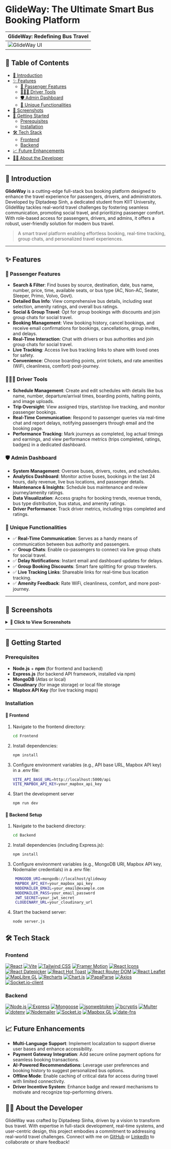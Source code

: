 # GlideWay: The Ultimate Smart Bus Booking Platform

| GlideWay: Redefining Bus Travel |
|---------------------------------|
| ![GlideWay UI](screenshots/hero.png) |

## 📑 Table of Contents
- [🌟 Introduction](#-introduction)
- [✨ Features](#-features)
  - [👥 Passenger Features](#-passenger-features)
  - [🧑‍✈️🚌 Driver Tools](#-driver-tools)
  - [🛡️ Admin Dashboard](#-admin-dashboard)
  - [🚀 Unique Functionalities](#-unique-functionalities)
- [📸 Screenshots](#-screenshots)
- [🚀 Getting Started](#-getting-started)
  - [Prerequisites](#prerequisites)
  - [Installation](#installation)
- [🛠️ Tech Stack](#-tech-stack)
  - [Frontend](#frontend)
  - [Backend](#backend)
- [📈 Future Enhancements](#-future-enhancements)
- [🙋‍♂️ About the Developer](#-about-the-developer)

---

## 🌟 Introduction

**GlideWay** is a cutting-edge full-stack bus booking platform designed to enhance the travel experience for passengers, drivers, and administrators. Developed by Diptadeep Sinh, a dedicated student from KIIT University, GlideWay tackles real-world travel challenges by fostering seamless communication, promoting social travel, and prioritizing passenger comfort. With role-based access for passengers, drivers, and admins, it offers a robust, user-friendly solution for modern bus travel.

> A smart travel platform enabling effortless booking, real-time tracking, group chats, and personalized travel experiences.

---

## ✨ Features

### 👥 Passenger Features
- **Search & Filter**: Find buses by source, destination, date, bus name, number, price, time, available seats, or bus type (AC, Non-AC, Seater, Sleeper, Primo, Volvo, Govt).
- **Detailed Bus Info**: View comprehensive bus details, including seat selection, amenity ratings, and overall bus ratings.
- **Social & Group Travel**: Opt for group bookings with discounts and join group chats for social travel.
- **Booking Management**: View booking history, cancel bookings, and receive email confirmations for bookings, cancellations, group invites, and delays.
- **Real-Time Interaction**: Chat with drivers or bus authorities and join group chats for social travel.
- **Live Tracking**: Access live bus tracking links to share with loved ones for safety.
- **Convenience**: Choose boarding points, print tickets, and rate amenities (WiFi, cleanliness, comfort) post-journey.

### 🧑‍✈️🚌  Driver Tools
- **Schedule Management**: Create and edit schedules with details like bus name, number, departure/arrival times, boarding points, halting points, and image uploads.
- **Trip Oversight**: View assigned trips, start/stop live tracking, and monitor passenger bookings.
- **Real-Time Communication**: Respond to passenger queries via real-time chat and report delays, notifying passengers through email and the booking page.
- **Performance Tracking**: Mark journeys as completed, log actual timings and earnings, and view performance metrics (trips completed, ratings, badges) in a dedicated dashboard.

### 🛡️ Admin Dashboard
- **System Management**: Oversee buses, drivers, routes, and schedules.
- **Analytics Dashboard**: Monitor active buses, bookings in the last 24 hours, daily revenue, live bus locations, and passenger details.
- **Maintenance & Insights**: Schedule bus maintenance and review journey/amenity ratings.
- **Data Visualization**: Access graphs for booking trends, revenue trends, bus type distribution, bus status, and amenity ratings.
- **Driver Performance**: Track driver metrics, including trips completed and ratings.

### 🚀 Unique Functionalities
- ✅ **Real-Time Communication**: Serves as a handy means of communication between bus authority and passengers.
- ✅ **Group Chats**: Enable co-passengers to connect via live group chats for social travel.
- ✅ **Delay Notifications**: Instant email and dashboard updates for delays.
- ✅ **Group Booking Discounts**: Smart fare splitting for group travelers.
- ✅ **Live Tracking Links**: Shareable links for real-time bus location tracking.
- ✅ **Amenity Feedback**: Rate WiFi, cleanliness, comfort, and more post-journey.

---

## 📸 Screenshots

<details>
<summary><b>🔽 Click to View Screenshots</b></summary>

### 🏠 Home Page
| Hero Banner | Search & Category | Offer |
|-------------|---------------|---------------|
| ![Hero](screenshots/hero.png) | ![Category](screenshots/category.png) |![Offer](screenshots/offer.png) |

### 🎟️ Booking Flow
| Search Bus Page | Bus Details | Checkout | Booking Summary | Print Ticket |
|-------------|----------------|----------------------|----------------------|----------------|
| ![Search](screenshots/bus.png) | ![Bus Details](screenshots/bus_detail.png) | ![Confirm](screenshots/bookingconfirmation.png) |[Booking Summary](screenshots/bookingsummary.png) |[Print Ticket](screenshots/printticket.png) |

### 🗣️ Passenger Features
| Passenger Chat | Group Chat | Live Tracking | My Bookings |
|----------------|------------|---------------|---------------|
| ![Passenger Chat](screenshots/chat_with_driver.png) | ![Group Chat](screenshots/groupchat.png) | ![Live Tracking](screenshots/passenger_track_bus.png) | | ![](screenshots/passenger_mybookings.png) |

### 📊 Admin Dashboard
| Live Tracking | Bus List | Analytics | Driver Performance | Manage Bus | Manage Driver | Manage Route |
|--------------------|----------------|------------|------------|------------|------------|------------|
| ![Live Tracking](screenshots/admin_dashboard_livemap.png) | ![Bus List](screenshots/admin_dashboard_busdetails.png) | ![Analytics](screenshots/admin_dashboard_analytics.png) | ![Driver performance](screenshots/admin_dashboard_driverperformance.png) | ![Manage Bus](screenshots/admin_managebus.png) | ![Manage Driver](screenshots/admin_managedriver.png) | ![Manage Route](screenshots/admin_manageroute.png) |

### 🧑‍✈️ Driver Dashboard
| Schedule Management | Edit Schedule | Assigned Trips | Driver Tracking | Performance Dashboard |
|---------------------|----------------------|----------------------|
|---------------------|----------------------|
| ![Schedule](screenshots/driver_manageschedule.png) | ![Edit Schedule](screenshots/driver_editschedule.png) | ![Driver Tracking](screenshots/driver_tracking.png) | ![Driver Tracking](screenshots/driver_assignedtrips.png) | ![Performance](screenshots/driver-performance_dashboard.png) |

### 📧 Email Notifications
| Booking Confirmation | Cancellation Notice | Delay Notification | Group Invite |
|----------------------|---------------------|---------------------|--------------|
| ![Booking Confirmation](screenshots/email_booking_email.png) | ![Cancellation Notice](screenshots/cancellation_emai.png) | ![Delay Notification](screenshots/delay_emai.png) | ![Group Invite](screenshots/group_invite.png) |

</details>

---

## 🚀 Getting Started

### Prerequisites
- **Node.js** + **npm** (for frontend and backend)
- **Express.js** (for backend API framework, installed via npm)
- **MongoDB** (Atlas or local)
- **Cloudinary** (for image storage) or local file storage
- **Mapbox API Key** (for live tracking maps)

### Installation
#### 📁 Frontend
1. Navigate to the frontend directory:
   ```bash
   cd Frontend
2. Install dependencies:
    ```bash
    npm install
4.  Configure environment variables (e.g., API base URL, Mapbox API key) in a .env file:
    ```bash
    VITE_API_BASE_URL=http://localhost:5000/api
    VITE_MAPBOX_API_KEY=your_mapbox_api_key
6.  Start the development server  
    ```bash
    npm run dev

#### 📁 Backend Setup
1. Navigate to the backend directory:
   ```bash
   cd Backend
2. Install dependencies (including Express.js):
   ```bash
   npm install
3. Configure environment variables (e.g., MongoDB URI, Mapbox API key, Nodemailer credentials) in a .env file:
   ```bash
    MONGODB_URI=mongodb://localhost/glideway
    MAPBOX_API_KEY=your_mapbox_api_key
    NODEMAILER_EMAIL=your_email@example.com
    NODEMAILER_PASS=your_email_password
    JWT_SECRET=your_jwt_secret
    CLOUDINARY_URL=your_cloudinary_url
   
 4. Start the backend server:
    ```bash
    node server.js

## 🛠️ Tech Stack

### Frontend
[![React](https://img.shields.io/badge/React-20232A?style=for-the-badge&logo=react&logoColor=61DAFB)](https://reactjs.org/)
[![Vite](https://img.shields.io/badge/Vite-646CFF?style=for-the-badge&logo=vite&logoColor=white)](https://vitejs.dev/)
[![Tailwind CSS](https://img.shields.io/badge/Tailwind_CSS-38B2AC?style=for-the-badge&logo=tailwind-css&logoColor=white)](https://tailwindcss.com/)
[![Framer Motion](https://img.shields.io/badge/Framer_Motion-0055FF?style=for-the-badge&logo=framer&logoColor=white)](https://www.framer.com/motion/)
[![React Icons](https://img.shields.io/badge/React_Icons-61DAFB?style=for-the-badge&logo=react&logoColor=black)](https://react-icons.github.io/react-icons/)
[![React Datepicker](https://img.shields.io/badge/React_Datepicker-4285F4?style=for-the-badge&logo=react&logoColor=white)](https://reactdatepicker.com/)
[![React Hot Toast](https://img.shields.io/badge/React_Hot_Toast-FF6F61?style=for-the-badge&logo=react&logoColor=white)](https://react-hot-toast.com/)
[![React Router DOM](https://img.shields.io/badge/React_Router_DOM-CA4245?style=for-the-badge&logo=react-router&logoColor=white)](https://reactrouter.com/)
[![React Leaflet](https://img.shields.io/badge/React_Leaflet-199900?style=for-the-badge&logo=leaflet&logoColor=white)](https://react-leaflet.js.org/)
[![MapLibre GL](https://img.shields.io/badge/MapLibre_GL-1F3B4D?style=for-the-badge&logo=maplibre-gl-js&logoColor=white)](https://maplibre.org/)
[![Recharts](https://img.shields.io/badge/Recharts-FF4560?style=for-the-badge&logo=recharts&logoColor=white)](https://recharts.org/)
[![Chart.js](https://img.shields.io/badge/Chart.js-FF6384?style=for-the-badge&logo=chart-dot-js&logoColor=white)](https://www.chartjs.org/)
[![PapaParse](https://img.shields.io/badge/PapaParse-4B8B3B?style=for-the-badge&logo=papaparse&logoColor=white)](https://www.papaparse.com/)
[![Axios](https://img.shields.io/badge/Axios-5A29E4?style=for-the-badge&logo=axios&logoColor=white)](https://axios-http.com/)
[![Socket.io-client](https://img.shields.io/badge/Socket.io_client-010101?style=for-the-badge&logo=socket.io&logoColor=white)](https://socket.io/)

### Backend
[![Node.js](https://img.shields.io/badge/Node.js-339933?style=for-the-badge&logo=nodedotjs&logoColor=white)](https://nodejs.org/)
[![Express](https://img.shields.io/badge/Express-000000?style=for-the-badge&logo=express&logoColor=white)](https://expressjs.com/)
[![Mongoose](https://img.shields.io/badge/Mongoose-880000?style=for-the-badge&logo=mongodb&logoColor=white)](https://mongoosejs.com/)
[![jsonwebtoken](https://img.shields.io/badge/JSONWebToken-000000?style=for-the-badge&logo=json-web-tokens&logoColor=white)](https://jwt.io/)
[![bcryptjs](https://img.shields.io/badge/bcryptjs-000000?style=for-the-badge&logo=security&logoColor=white)](https://www.npmjs.com/package/bcryptjs)
[![Multer](https://img.shields.io/badge/Multer-4B8B3B?style=for-the-badge&logo=node.js&logoColor=white)](https://www.npmjs.com/package/multer)
[![dotenv](https://img.shields.io/badge/dotenv-ECD53F?style=for-the-badge&logo=dotenv&logoColor=black)](https://www.npmjs.com/package/dotenv)
[![Nodemailer](https://img.shields.io/badge/Nodemailer-2E7D32?style=for-the-badge&logo=nodemailer&logoColor=white)](https://nodemailer.com/)
[![Socket.io](https://img.shields.io/badge/Socket.io-010101?style=for-the-badge&logo=socket.io&logoColor=white)](https://socket.io/)
[![Mapbox GL](https://img.shields.io/badge/Mapbox_GL-000000?style=for-the-badge&logo=mapbox&logoColor=white)](https://www.mapbox.com/)
[![date-fns](https://img.shields.io/badge/date_fns-007ACC?style=for-the-badge&logo=date-fns&logoColor=white)](https://date-fns.org/)
    
## 📈 Future Enhancements
- **Multi-Language Support**: Implement localization to support diverse user bases and enhance accessibility.
- **Payment Gateway Integration**: Add secure online payment options for seamless booking transactions.
- **AI-Powered Recommendations**: Leverage user preferences and booking history to suggest personalized bus options.
- **Offline Mode**: Enable caching of critical data for access during travel with limited connectivity.
- **Driver Incentive System**: Enhance badge and reward mechanisms to motivate and recognize top-performing drivers.

## 🙋‍♂️ About the Developer
GlideWay was crafted by Diptadeep Sinha, driven by a vision to transform bus travel. With expertise in full-stack development, real-time systems, and user-centric design, this project embodies a commitment to addressing real-world travel challenges. Connect with me on [GitHub](https://github.com/Diptadeep-21) or [LinkedIn](https://linkedin.com/in/diptadeep-sinha-352365349/) to collaborate or share feedback!
 
